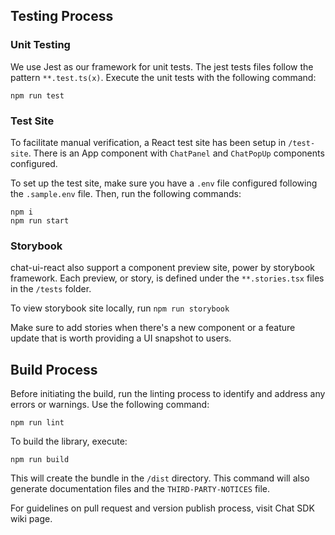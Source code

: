 ## Testing Process

### Unit Testing
We use Jest as our framework for unit tests. The jest tests files follow the pattern `**.test.ts(x)`. Execute the unit tests with the following command:
```
npm run test
```

### Test Site
To facilitate manual verification, a React test site has been setup in `/test-site`. There is an App component with `ChatPanel` and `ChatPopUp` components configured. 

To set up the test site, make sure you have a `.env` file configured following the `.sample.env` file. Then, run the following commands:
```
npm i
npm run start
```

### Storybook
chat-ui-react also support a component preview site, power by storybook framework. Each preview, or story, is defined under the `**.stories.tsx` files in the `/tests` folder.

To view storybook site locally, run `npm run storybook`

Make sure to add stories when there's a new component or a feature update that is worth providing a UI snapshot to users.

## Build Process

Before initiating the build, run the linting process to identify and address any errors or warnings. Use the following command:
```
npm run lint
```

To build the library, execute:
```
npm run build
```
This will create the bundle in the `/dist` directory. This command will also generate documentation files and the `THIRD-PARTY-NOTICES` file.

For guidelines on pull request and version publish process, visit Chat SDK wiki page.